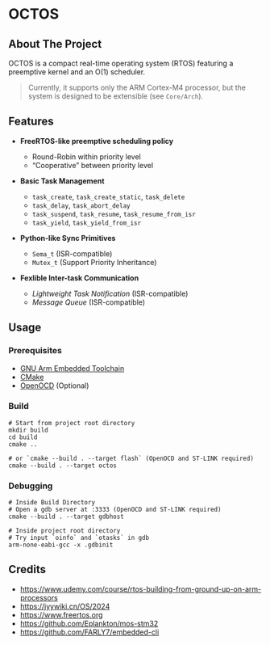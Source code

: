 # OCTOS

## About The Project

OCTOS is a compact real-time operating system (RTOS) featuring a preemptive kernel and an O(1) scheduler. 

>   Currently, it supports only the ARM Cortex-M4 processor, but the system is designed to be extensible (see `Core/Arch`).

## Features

*   **FreeRTOS-like preemptive scheduling policy**
    *   Round-Robin within priority level
    *   “Cooperative” between priority level

*   **Basic Task Management**
    *   `task_create`, `task_create_static`, `task_delete`
    *   `task_delay`, `task_abort_delay`
    *   `task_suspend`, `task_resume`, `task_resume_from_isr`
    *   `task_yield`, `task_yield_from_isr`
*   **Python-like Sync Primitives**
    *   `Sema_t` (ISR-compatible)
    *   `Mutex_t` (Support Priority Inheritance)
*   **Fexlible Inter-task Communication**
    *   *Lightweight Task Notification* (ISR-compatible)
    *   *Message Queue* (ISR-compatible)

## Usage

### Prerequisites

*   [GNU Arm Embedded Toolchain](https://developer.arm.com/Tools%20and%20Software/GNU%20Toolchain)
*   [CMake](https://cmake.org)
*   [OpenOCD](https://openocd.org) (Optional)

### Build

```shell
# Start from project root directory
mkdir build
cd build
cmake ..

# or `cmake --build . --target flash` (OpenOCD and ST-LINK required)
cmake --build . --target octos
```

### Debugging

```shell
# Inside Build Directory
# Open a gdb server at :3333 (OpenOCD and ST-LINK required)
cmake --build . --target gdbhost

# Inside project root directory
# Try input `oinfo` and `otasks` in gdb
arm-none-eabi-gcc -x .gdbinit
```

## Credits

*   https://www.udemy.com/course/rtos-building-from-ground-up-on-arm-processors
*   https://jyywiki.cn/OS/2024
*   https://www.freertos.org
*   https://github.com/Eplankton/mos-stm32
*   https://github.com/FARLY7/embedded-cli

